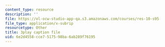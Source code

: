 ```yaml
---
content_type: resource
description: ''
file: https://ol-ocw-studio-app-qa.s3.amazonaws.com/courses/res-10-s95-physics-of-covid-19-transmission-fall-2020/6e2d4558cce7517598ba6ab289f76195_yfxD7JKUxFQ.vtt
file_type: application/x-subrip
resourcetype: Other
title: 3play caption file
uid: 6e2d4558-cce7-5175-98ba-6ab289f76195
---
```

